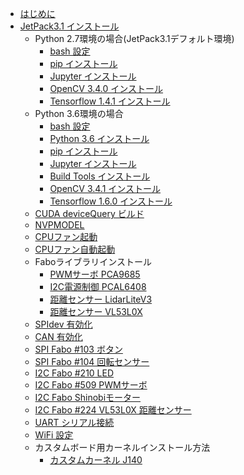 
* [はじめに](README.md)
* [JetPack3.1 インストール](JetPack3.1/setup/jetpack3.1.md)
  * Python 2.7環境の場合(JetPack3.1デフォルト環境)
    * [bash 設定](JetPack3.1/setup/python3.6/bash.md)
    * [pip インストール](JetPack3.1/setup/python2.7/pip.md)
    * [Jupyter インストール](JetPack3.1/setup/python2.7/jupyter.md)
    * [OpenCV 3.4.0 インストール](JetPack3.1/setup/python2.7/opencv3.4.0.md)
    * [Tensorflow 1.4.1 インストール](JetPack3.1/setup/python2.7/tensorflow1.4.1.md)
  * Python 3.6環境の場合
    * [bash 設定](JetPack3.1/setup/python3.6/bash.md)
    * [Python 3.6 インストール](JetPack3.1/setup/python3.6/python3.6.md)
    * [pip インストール](JetPack3.1/setup/python3.6/pip.md)
    * [Jupyter インストール](JetPack3.1/setup/python3.6/jupyter.md)
    * [Build Tools インストール](JetPack3.1/setup/python3.6/build_tools.md)
    * [OpenCV 3.4.1 インストール](JetPack3.1/setup/python3.6/opencv3.4.1.md)
    * [Tensorflow 1.6.0 インストール](JetPack3.1/setup/python3.6/tensorflow1.6.0.md)
  * [CUDA deviceQuery ビルド](JetPack3.1/setup/cuda_devicequery.md)
  * [NVPMODEL](JetPack3.1/setup/nvpmodel.md)
  * [CPUファン起動](JetPack3.1/setup/cpufan.md)
  * [CPUファン自動起動](JetPack3.1/setup/cpufan_auto.md)
  * Faboライブラリインストール
    * [PWMサーボ PCA9685](JetPack3.1/setup/libfabo/pca9685.md)
    * [I2C電源制御 PCAL6408](JetPack3.1/setup/libfabo/pcal6408.md)
    * [距離センサー LidarLiteV3](JetPack3.1/setup/libfabo/lidarlitev3.md)
    * [距離センサー VL53L0X](JetPack3.1/setup/libfabo/vl53l0x.md)
  * [SPIdev 有効化](JetPack3.1/setup/spidev.md)
  * [CAN 有効化](JetPack3.1/setup/can.md)
  * [SPI Fabo #103 ボタン](JetPack3.1/sample/sample_spi_103.md)
  * [SPI Fabo #104 回転センサー](JetPack3.1/sample/sample_spi_104.md)
  * [I2C Fabo #210 LED](JetPack3.1/sample/sample_led.md)
  * [I2C Fabo #509 PWMサーボ](JetPack3.1/sample/sample_servo.md)
  * [I2C Fabo Shinobiモーター](JetPack3.1/sample/sample_motor.md)
  * [I2C Fabo #224 VL53L0X 距離センサー](JetPack3.1/sample/sample_vl53l0x.md)
  * [UART シリアル接続](JetPack3.1/sample/sample_uart_serial.md)
  * [WiFi 設定](JetPack3.1/setup/wifi.md)
  * カスタムボード用カーネルインストール方法
    * [カスタムカーネル J140](JetPack3.1/custom_kernel/j140.md)

